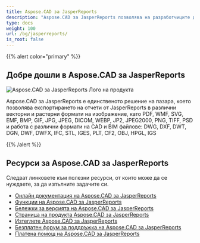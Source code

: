 ```yaml
---
title: Aspose.CAD за JasperReports
description: "Aspose.CAD за JasperReports позволява на разработчиците да отварят, четат и обработват AutoCAD DWG, DXF, DWT и други формати на CAD и BIM файлове, като: DGN, DWF, DWFX, IFC, STL, IGES, PLT, CF2, OBJ, HPGL, IGS."
type: docs
weight: 100
url: /bg/jasperreports/
is_root: false
---
```


{{% alert color="primary" %}}

## **Добре дошли в Aspose.CAD за JasperReports**

![Aspose.CAD за JasperReports Лого на продукта](/_assets/home_3.png)

Aspose.CAD за JasperReports е единственото решение на пазара, което позволява експортирането на отчети от JasperReports в различни векторни и растерни формати на изображение, като PDF, WMF, SVG, EMF, BMP, GIF, JPG, JPEG, DICOM, WEBP, JP2, JPEG2000, PNG, TIFF, PSD и работа с различни формати на CAD и BIM файлове: DWG, DXF, DWT, DGN, DWF, DWFX, IFC, STL, IGES, PLT, CF2, OBJ, HPGL, IGS

{{% /alert %}}

## **Ресурси за Aspose.CAD за JasperReports**

Следват линковете към полезни ресурси, от които може да се нуждаете, за да изпълните задачите си.

- [Онлайн документация на Aspose.CAD за JasperReports](/bg/cad/jasperreports/)
- [Функции на Aspose.CAD за JasperReports](/bg/cad/jasperreports/features-overview/)
- [Бележки за версията на Aspose.CAD за JasperReports](https://releases.aspose.com/cad/jasperreports/release-notes/)
- [Страница на продукта Aspose.CAD за JasperReports](https://products.aspose.com/cad/jasperreports/)
- [Изтеглете Aspose.CAD за JasperReports](https://downloads.aspose.com/cad/jasperreports)
- [Безплатен форум за поддръжка на Aspose.CAD за JasperReports](https://forum.aspose.com/c/cad/19)
- [Платена помощ на Aspose.CAD за JasperReports](https://helpdesk.aspose.com/)
